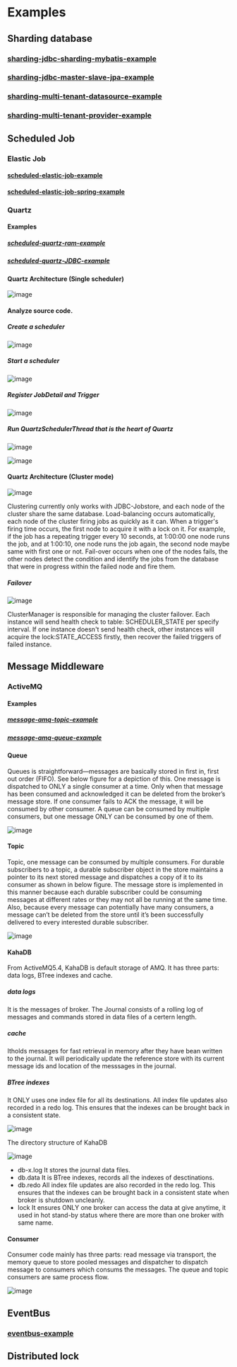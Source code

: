 # Examples
## Sharding database
### [sharding-jdbc-sharding-mybatis-example](https://github.com/Andy-Gong/examples/tree/master/sharding-jdbc-sharding-mybatis-example)
### [sharding-jdbc-master-slave-jpa-example](https://github.com/Andy-Gong/examples/tree/master/sharding-jdbc-master-slave-jpa-example)
### [sharding-multi-tenant-datasource-example](https://github.com/Andy-Gong/examples/tree/master/sharding-multi-tenant-datasource-example)
### [sharding-multi-tenant-provider-example](https://github.com/Andy-Gong/examples/tree/master/sharding-multi-tenant-provider-example)
## Scheduled Job
### Elastic Job
#### [scheduled-elastic-job-example](https://github.com/Andy-Gong/examples/tree/master/scheduled-elastic-job-example)
#### [scheduled-elastic-job-spring-example](https://github.com/Andy-Gong/examples/tree/master/scheduled-elastic-job-spring-example)
### Quartz

#### Examples
##### [scheduled-quartz-ram-example](https://github.com/Andy-Gong/examples/tree/master/scheduled-quartz-ram-example)
##### [scheduled-quartz-JDBC-example](https://github.com/Andy-Gong/examples/tree/master/scheduled-quartz-JDBC-example)

#### Quartz Architecture (Single scheduler)

![image](https://github.com/Andy-Gong/examples/blob/master/z-images/quartz_architecture.png)

#### Analyze source code.
##### Create a scheduler

![image](https://github.com/Andy-Gong/examples/blob/master/z-images/new_scheduler_workflow.png)

##### Start a scheduler

![image](https://github.com/Andy-Gong/examples/blob/master/z-images/start_scheduler.png)

##### Register JobDetail and Trigger

![image](https://github.com/Andy-Gong/examples/blob/master/z-images/register_jobs_workflow.png)

##### Run QuartzSchedulerThread that is the heart of Quartz

![image](https://github.com/Andy-Gong/examples/blob/master/z-images/QuartzSchedulerThread_workflow.png)

![image](https://github.com/Andy-Gong/examples/blob/master/z-images/run_QuartzSchedulerThread.png)

#### Quartz Architecture (Cluster mode)

![image](https://github.com/Andy-Gong/examples/blob/master/z-images/quartz_architecture_cluster.png)

Clustering currently only works with JDBC-Jobstore, and each node of the cluster share the same database.
Load-balancing occurs automatically, each node of the cluster firing jobs as quickly as it can. When a trigger's firing time occurs, the first node to acquire it with a lock on it. For example, if the job has a repeating trigger every 10 seconds, at 1:00:00 one node runs the job, and at 1:00:10, one node runs the job again, the second node maybe same with first one or not.
Fail-over occurs when one of the nodes fails, the other nodes detect the condition and identify the jobs from the database that were in progress within the failed node and fire them.
##### Failover

![image](https://github.com/Andy-Gong/examples/blob/master/z-images/failover.png)

ClusterManager is responsible for managing the cluster failover. Each instance will send health check to table: SCHEDULER_STATE per specify interval. If one instance doesn't send health check, other instances will acquire the lock:STATE_ACCESS firstly, then recover the failed triggers of failed instance.

## Message Middleware
### ActiveMQ

#### Examples
##### [message-amq-topic-example](https://github.com/Andy-Gong/examples/tree/master/message-amq-topic-example)
##### [message-amq-queue-example](https://github.com/Andy-Gong/examples/tree/master/message-amq-queue-example)

#### Queue
Queues is straightforward—messages are basically stored in first in, first out order (FIFO). See below figure for a depiction of this. One message is dispatched to ONLY a single consumer at a time. Only when that message has been consumed and acknowledged it can be deleted from the broker’s message store. If one consumer fails to ACK the message, it will be consumed by other consumer. A queue can be consumed by multiple consumers, but one message ONLY can be consumed by one of them.

![image](https://github.com/Andy-Gong/examples/blob/master/z-images/AMQ_Queue.png)

#### Topic
Topic, one message can be consumed by multiple consumers. For durable subscribers to a topic, a durable subscriber object in the store maintains a pointer to its next stored message and dispatches a copy of it to its consumer as shown in below figure. The message store is implemented in this manner because each durable subscriber could be consuming messages at different rates or they may not all be running at the same time. Also, because every message can potentially have many consumers, a message can’t be deleted from the store until it’s been successfully delivered to every interested durable subscriber.

![image](https://github.com/Andy-Gong/examples/blob/master/z-images/AMQ_Topic.png)

#### KahaDB
From ActiveMQ5.4, KahaDB is default storage of AMQ. It has three parts: data logs, BTree indexes and cache.
##### data logs 
It is the messages of broker. The Journal consists of a rolling log of messages and commands stored in data files of a certern length.
##### cache 
Itholds messages for fast retrieval in memory after they have bean written to the journal. It will periodically update the reference store with its current message ids and location of the messsages in the journal.
##### BTree indexes
It ONLY uses one index file for all its destinations. All index file updates also recorded in a redo log. This ensures that the indexes can be brought back in a consistent state. 

![image](https://github.com/Andy-Gong/examples/blob/master/z-images/AMQ_KahaDB.png)

The directory structure of KahaDB

![image](https://github.com/Andy-Gong/examples/blob/master/z-images/AMQ_KahaDB_directory.png)

* db-x.log
It stores the journal data files.   
* db.data
It is BTree indexes, records all the indexes of desctinations.
* db.redo
All index file updates are also recorded in the redo log. This ensures that the indexes can be brought back in a consistent state when broker is shutdown uncleanly.
* lock
It ensures ONLY one broker can access the data at give anytime, it used in hot stand-by status where there are more than one broker with same name.

#### Consumer
Consumer code mainly has three parts: read message via transport, the memory queue to store pooled messages and dispatcher to dispatch message to consumers which consums the messages.
The queue and topic consumers are same process flow.

![image](https://github.com/Andy-Gong/examples/blob/master/z-images/AMQ_consumer_workflow.png)

## EventBus
### [eventbus-example](https://github.com/Andy-Gong/examples/tree/master/eventbus-example)
## Distributed lock
###
